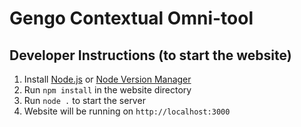 # Gengo Contextual Omni-tool

## Developer Instructions (to start the website)

1. Install [Node.js](https://nodejs.org/en) or [Node Version Manager](https://github.com/nvm-sh/nvm)
2. Run `npm install` in the website directory 
3. Run `node .` to start the server
4. Website will be running on `http://localhost:3000`

